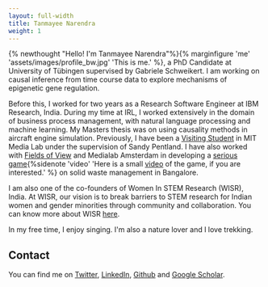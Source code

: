 ```yaml
---
layout: full-width
title: Tanmayee Narendra
weight: 1
---
```

{% newthought "Hello! I'm Tanmayee Narendra"%}{% marginfigure 'me' 'assets/images/profile_bw.jpg' 'This is me.' %}, a PhD Candidate at University of Tübingen supervised by Gabriele Schweikert. I am working on causal inference from time course data to explore mechanisms of epigenetic gene regulation.   

Before this, I worked for two years as a Research Software Engineer at IBM Research, India. During my time at IRL, I worked extensively in the domain of business process management, with natural language processing and machine learning. My Masters thesis was on using causality methods in aircraft engine simulation. Previously, I have been a [Visiting Student](https://www.media.mit.edu/people/tanmayee/overview/) in MIT Media Lab under the supervision of Sandy Pentland. I have also worked with [Fields of View](http://fieldsofview.in/about/alumni/) and Medialab Amsterdam in developing a [serious game](http://fieldsofview.in/projects/rubbish/){%sidenote 'video' 'Here is a small [video](https://www.youtube.com/watch?v=rhKCXakQbIk) of the game, if you are interested.' %} on solid waste management in Bangalore.

I am also one of the co-founders of Women In STEM Research (WISR), India. At WISR, our vision is to break barriers to STEM research for Indian women and gender minorities through community and collaboration. You can know more about WISR [here](https://twitter.com/wisrindia).

In my free time, I enjoy singing. I'm also a nature lover and I love trekking. 

## Contact
You can find me on [Twitter](https://twitter.com/tanmayee_n), [LinkedIn](https://www.linkedin.com/in/tanmayeenarendra/), [Github](http://github.com/ntanmayee) and [Google Scholar](https://scholar.google.com/citations?user=1j8wLtMAAAAJ&hl=en).
